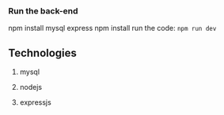 ### Run the back-end

npm install mysql express
npm install
run the code: `npm run dev`

## Technologies

1. mysql

2. nodejs

3. expressjs